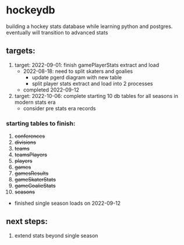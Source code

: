 # hockeydb

building a hockey stats database while learning python and postgres. eventually will transition to advanced stats

## targets:

1. target: 2022-09-01: finish gamePlayerStats extract and load
    - 2022-08-18: need to split skaters and goalies
        - update pgerd diagram with new table
        - split player stats extract and load into 2 processes
    - completed 2022-09-12
2. target: 2022-10-06: complete starting 10 db tables for all seasons in modern stats era
    - consider pre stats era records

### starting tables to finish:

1. ~~conferences~~ 
2. ~~divisions~~
3. ~~teams~~
4. ~~teamsPlayers~~
5. ~~players~~
6. ~~games~~
7. ~~gamesResults~~
8. ~~gameSkaterStats~~
9. ~~gameGoalieStats~~
10. ~~seasons~~

- finished single season loads on 2022-09-12

## next steps:

1. extend stats beyond single season
